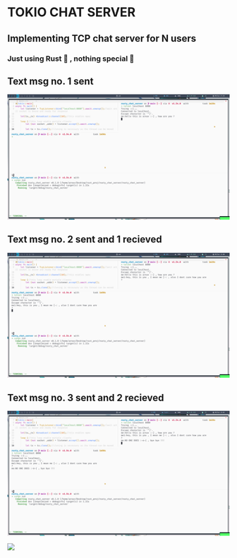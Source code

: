 # TOKIO CHAT SERVER
## Implementing TCP chat server for N users  

### Just using Rust 🦀 , nothing special 🦞 

## Text msg no. 1 sent
![alt text](s1.png)

## Text msg no. 2 sent and 1 recieved
![alt text](s2.png)

## Text msg no. 3 sent and 2 recieved
![alt text](s3.png)













![](https://media.giphy.com/media/26gJzump2Q03pbOmc/giphy.gif?cid=ecf05e47vjy9ansmr463gf6x54zfdc2antdme1y06djatgca&rid=giphy.gif&ct=g)
